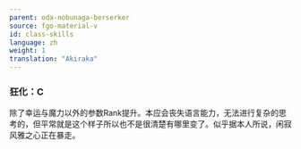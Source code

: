 ```yaml
---
parent: oda-nobunaga-berserker
source: fgo-material-v
id: class-skills
language: zh
weight: 1
translation: "Akiraka"
---
```


### 狂化：C

除了幸运与魔力以外的参数Rank提升。本应会丧失语言能力，无法进行复杂的思考的，但平常就是这个样子所以也不是很清楚有哪里变了。似乎据本人所说，闲寂风雅之心正在暴走。
